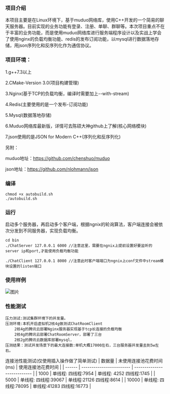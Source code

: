### 项目介绍

本项目主要是在Linux环境下，基于muduo网络库，使用C++开发的一个简易的聊天服务器。目前实现的业务功能有登录、注册、单聊、群聊等。本次项目重点不在于丰富的业务功能，而是使用muduo网络库进行服务端程序设计以及实战上学会了使用nginx的负载均衡功能、redis的发布订阅功能，以mysql进行数据落地存储，用json序列化和反序列化作为通信协议。

### 项目环境：

1.g++7.3以上

2.CMake-Version 3.0(项目构建管理)

3.Nginx(基于TCP的负载均衡，编译时需要加上--with-stream)

4.Redis(主要使用的是一个发布-订阅功能)

5.Mysql(数据落地存储)

6.Muduo网络库最新版，详情可去陈硕大神github上了解(核心网络模块)

7.json使用的是JSON for Modern C++(序列化和反序列化)

另附：

muduo地址：https://github.com/chenshuo/muduo

json地址：https://github.com/nlohmann/json

### 编译

```
chmod +x autobuild.sh
./autobuild.sh
```

### 运行

启动多个服务器，再启动多个客户端，根据ngnix的轮询算法，客户端连接会被依次分发到不同服务器，实现负载均衡。

```
cd bin
./ChatServer 127.0.0.1 6000	//注意这里，需要在ngnix上提前设置好要监听的server ip和port,才能使用负载均衡功能

./ChatClient 127.0.0.1 8000	//注意此时客户端端口为ngnix上conf文件中stream模块设置的listen端口
```

### 使用样例
![图片](https://user-images.githubusercontent.com/84277885/155265144-221d2713-4a04-4671-a982-398dff79b289.png)


### 性能测试

```
压力测试:测试集群环境下的并发量。
压测环境:本机开启虚拟机2核4g做测试ChatRoomClient
	2核4g的腾讯云部署Nginx服务器实现基于tcp长连接的负载均衡
	2核4g的腾讯云部署ChatRoomServer，部署了三台
	2核2g的腾讯云数据库部署mysql，
压测结果：测试并发场景下的最大连接数:单机大概17000左右，三台服务器并发量去到5w左右。
```

连接池性能测试(仅使用插入操作做了简单测试)
| 数据量 | 未使用连接池花费时间(ms) | 使用连接池花费时间          |
| ------ | ------------------------ | --------------------------- |
| 1000   | 单线程:   四线程:7954    | 单线程: 4252    四线程:1745 |
| 5000   | 单线程:   四线程:39067   | 单线程:21126   四线程:8614  |
| 10000  | 单线程: 四线程:78095     | 单线程:41283  四线程:16773  |
